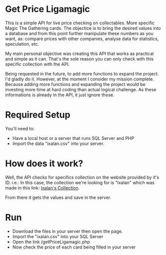 # Get Price Ligamagic

This is a simple API for live price checking on collectables. More specific Magic The Gathering cards. The objectice is to bring the desired values into a database and from this point further manipulate these numbers as you want, as: compare prices with other companies, analyse data for statistics, speculation, etc.

My main personal objective was creating this API that works as practical and simple as it can. That's the sole reason you can only check with this specific collection with the API. 

Being requested in the future, to add more functions to expand the project. I'd gladly do it. However, at the moment I consider my mission complete. Because adding more functions and expanding the project would be investing more time at hard coding than actual logical challenge. As these informations is already in the API, it just ignore those. 

# Required Setup

You'll need to:
- Have a local host or a server that runs SQL Server and PHP
- Import the data "ixalan.csv" into your server.

# How does it work?

Well, the API checks for specifics collection on the website provided by it's ID. i.e.: In this case, the collection we're looking for is "Ixalan" which was made in this link: [Ixalan's Collection](https://www.ligamagic.com.br/?view=colecao/colecao&id=6197 "Ixalan's Collection"). 

From there it gets the values and save in the server.

# Run

- Download the files in your server then open the page. 
- Import the "ixalan.csv" into your SQL Server
- Open the link /getPriceLigamagic.php
- Now check the price of each card being filled in your server